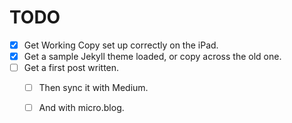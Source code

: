 
# TODO

- [X] Get Working Copy set up correctly on the iPad.
- [X] Get a sample Jekyll theme loaded, or copy across the old one.
- [ ] Get a first post written.
	- [ ] Then sync it with Medium.
	- [ ] And with micro.blog.
	
